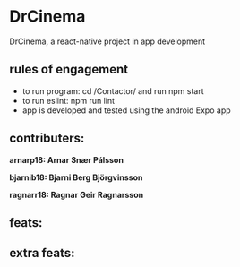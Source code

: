 # DrCinema
DrCinema, a react-native project in app development

## rules of engagement
  - to run program: cd /Contactor/ and run npm start
  - to run eslint:  npm run lint
  - app is developed and tested using the android Expo app
 
## contributers:

  **arnarp18:  Arnar Snær Pálsson**

  **bjarnib18: Bjarni Berg Björgvinsson**

  **ragnarr18: Ragnar Geir Ragnarsson**

## feats:
 

## extra feats:
